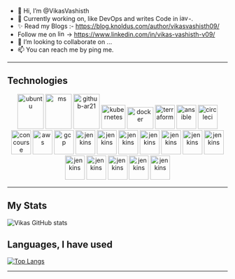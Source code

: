 - 👋 Hi, I’m @VikasVashisth
- 👀 Currently working on, like DevOps and writes Code in <img src="https://www.vectorlogo.zone/logos/java/java-icon.svgJava" alt="java" width="20" height="15"/>-.
- ✨ Read my Blogs :- https://blog.knoldus.com/author/vikasvashisth09/
- Follow me on <img src="https://www.vectorlogo.zone/logos/linkedin/linkedin-icon.svg" alt="linkedin" width="20" height="15"/>-> https://www.linkedin.com/in/vikas-vashisth-v09/
- 💞️ I’m looking to collaborate on ...
- 📫 You can reach me by ping me.

---
## Technologies

<p align="center">
      <img src="https://www.vectorlogo.zone/logos/ubuntu/ubuntu-icon.svg" alt="ubuntu" width="60" height="80"/>
      <img src="https://www.vectorlogo.zone/logos/microsoft/microsoft-icon.svg" alt="ms" width="60" height="80"/>
      <img src="https://www.vectorlogo.zone/logos/github/github-icon.svg" alt="github-ar21" width="60" height="80"/>
      <img src="https://www.vectorlogo.zone/logos/kubernetes/kubernetes-icon.svg" alt="kubernetes" width="55" height="55"/>
      <img src="https://www.vectorlogo.zone/logos/docker/docker-icon.svg" alt="docker" width="60" height="50"/>
      <img src="https://www.vectorlogo.zone/logos/terraformio/terraformio-icon.svg" alt="terraform" width="45" height="55"/>
      <img src="https://www.vectorlogo.zone/logos/ansible/ansible-icon.svg" alt="ansible" width="45" height="55"/>
      <img src="https://www.vectorlogo.zone/logos/circleci/circleci-icon.svg" alt="circleci" width="45" height="55"/>
      <img src="https://www.vectorlogo.zone/logos/concourse-ci/concourse-ci-icon.svg" alt="concourse" width="45" height="55"/>
      <img src="https://www.vectorlogo.zone/logos/amazon_aws/amazon_aws-icon.svg" alt="aws" width="45" height="55"/>
      <img src="https://www.vectorlogo.zone/logos/google_cloud/google_cloud-icon.svg" alt="gcp" width="45" height="55"/>
      <img src="https://www.vectorlogo.zone/logos/jenkins/jenkins-icon.svg" alt="jenkins" width="45" height="55"/>
      <img src="https://www.vectorlogo.zone/logos/apache_kafka/apache_kafka-icon.svg" alt="jenkins" width="45" height="55"/> 
      <img src="https://www.vectorlogo.zone/logos/git-scm/git-scm-icon.svg" alt="jenkins" width="45" height="55"/>
      <img src="https://www.vectorlogo.zone/logos/github/github-icon.svg" alt="jenkins" width="45" height="55"/>
      <img src="https://www.vectorlogo.zone/logos/linkedin/linkedin-icon.svg" alt="jenkins" width="45" height="55"/>
      <img src="https://www.vectorlogo.zone/logos/acer/acer-ar21.svg" alt="jenkins" width="45" height="55"/>
      <img src="https://www.vectorlogo.zone/logos/amazon_aws/amazon_aws-icon.svg" alt="jenkins" width="45" height="55"/>
      <img src="https://www.vectorlogo.zone/logos/apache/apache-icon.svg" alt="jenkins" width="45" height="55"/>
      <img src="https://www.vectorlogo.zone/logos/android/android-icon.svg" alt="jenkins" width="45" height="55"/>
      <img src="https://www.vectorlogo.zone/logos/w3_css/w3_css-icon.svg" alt="jenkins" width="45" height="55"/>
      <img src="https://www.vectorlogo.zone/logos/visualstudio_code/visualstudio_code-icon.svg" alt="jenkins" width="45" height="55"/>
      <img src="https://www.vectorlogo.zone/logos/vim/vim-icon.svg" alt="jenkins" width="45" height="55"/>
</p>


---
## My Stats

![Vikas GitHub stats](https://github-readme-stats.vercel.app/api?username=VikasVashisth&show_icons=true&theme=highcontrast)


## Languages, I have used

[![Top Langs](https://github-readme-stats.vercel.app/api/top-langs/?username=VikasVashisth&layout=compact)](https://github.com/VikasVashisth/github-readme-stats)

---
<!---
VikasVashisth/VikasVashisth is a ✨ special ✨ repository because its `README.md` (this file) appears on your GitHub profile.
You can click the Preview link to take a look at your changes.
--->
